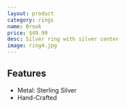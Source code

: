 ```yaml
---
layout: product
category: rings
name: Brook
price: $49.99
desc: Silver ring with silver center
image: ring4.jpg
---
```


## Features

- Metal: Sterling Silver
- Hand-Crafted